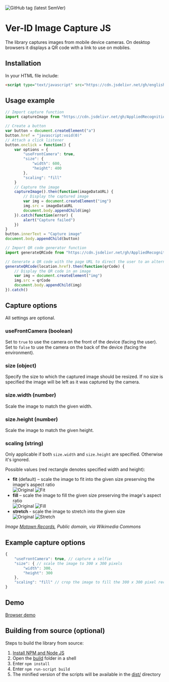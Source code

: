![GitHub tag (latest SemVer)](https://img.shields.io/github/v/tag/AppliedRecognition/Ver-ID-Image-Capture-JS?label=Latest%20release&sort=semver)

# Ver-ID Image Capture JS

The library captures images from mobile device cameras. On desktop browsers it displays a QR code with a link to use on mobiles.

## Installation

In your HTML file include:

```html
<script type="text/javascript" src="https://cdn.jsdelivr.net/gh/englishextra/qrjs2@0.1.7/js/qrjs2.min.js"></script>
```

## Usage example

```javascript
// Import capture function
import captureImage from "https://cdn.jsdelivr.net/gh/AppliedRecognition/Ver-ID-Image-Capture-JS@3.1.0/dist/imageCapture.min.js"

// Create a button
var button = document.createElement("a")
button.href = "javascript:void(0)"
// Attach a click listener
button.onclick = function() {
    var options = {
        "useFrontCamera": true,
        "size": {
            "width": 600,
            "height": 400
        },
        "scaling": "fill"
    }
    // Capture the image
    captureImage().then(function(imageDataURL) {
        // Display the captured image
        var img = document.createElement("img")
        img.src = imageDataURL
        document.body.appendChild(img)
    }).catch(function(error) {
        alert("Capture failed")
    })
}
button.innerText = "Capture image"
document.body.appendChild(button)

// Import QR code generator function
import generateQRCode from "https://cdn.jsdelivr.net/gh/AppliedRecognition/Ver-ID-Image-Capture-JS@3.1.0/dist/qrCodeGenerator.min.js"

// Generate a QR code with the page URL to direct the user to an alternative device
generateQRCode(location.href).then(function(qrCode) {
    // Display the QR code in an image
    var img = document.createElement("img")
    img.src = qrCode
    document.body.appendChild(img)
}).catch()
```

## Capture options
All settings are optional.

### useFrontCamera (boolean)
Set to `true` to use the camera on the front of the device (facing the user). Set to `false` to use the camera on the back of the device (facing the environment).

### size (object)
Specify the size to which the captured image should be resized. If no size is specified the image will be left as it was captured by the camera.

### size.width (number)
Scale the image to match the given width.

### size.height (number)
Scale the image to match the given height.

### scaling (string)
Only applicable if both `size.width` and `size.height` are specified. Otherwise it's ignored.

Possible values (red rectangle denotes specified width and height):

- **fit** (default) – scale the image to fit into the given size preserving the image's aspect ratio<br />![Original](./doc_images/Diana_Ross_1976.jpg) ![Fit](./doc_images/fit.jpg)
- **fill** – scale the image to fill the given size preserving the image's aspect ratio<br />![Original](./doc_images/Diana_Ross_1976.jpg) ![Fill](./doc_images/fill.jpg)
- **stretch** - scale the image to stretch into the given size<br />![Original](./doc_images/Diana_Ross_1976.jpg) ![Stretch](./doc_images/stretch.jpg)

*Image [Motown Records](https://commons.wikimedia.org/wiki/File:Diana_Ross_1976.jpg), Public domain, via Wikimedia Commons*

## Example capture options

```javascript
{
    "useFrontCamera": true, // capture a selfie
    "size": { // scale the image to 300 x 300 pixels
        "width": 300,
        "height": 300
    },
    "scaling": "fill" // crop the image to fill the 300 x 300 pixel rectangle
}
```

## Demo
[Browser demo](https://appliedrecognition.github.io/Ver-ID-Image-Capture-JS/sample.html)

## Building from source (optional)

Steps to build the library from source:

1. [Install NPM and Node JS](https://www.npmjs.com/get-npm)
2. Open the [build](./build) folder in a shell
3. Enter `npm install`
4. Enter `npm run-script build`
5. The minified version of the scripts will be available in the [dist/](./dist/) directory